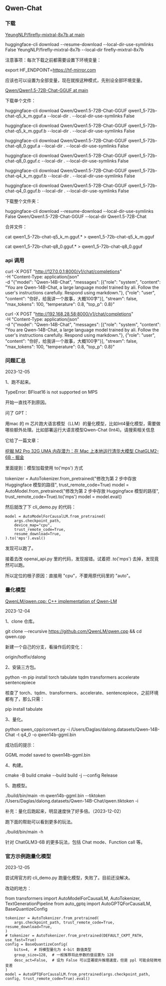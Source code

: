 ## Qwen-Chat

### 下载

[YeungNLP/firefly-mixtral-8x7b at main](https://huggingface.co/YeungNLP/firefly-mixtral-8x7b/tree/main)

huggingface-cli download --resume-download --local-dir-use-symlinks False YeungNLP/firefly-mixtral-8x7b --local-dir firefly-mixtral-8x7b

注意事项：每次下载之前都需要设置下环境变量：

export HF_ENDPOINT=https://hf-mirror.com

应该也可以设置为全部变量，现在就按这种模式，先别设全部环境变量。

[Qwen/Qwen1.5-72B-Chat-GGUF at main](https://huggingface.co/Qwen/Qwen1.5-72B-Chat-GGUF/tree/main)

下载单个文件：

huggingface-cli download Qwen/Qwen1.5-72B-Chat-GGUF qwen1_5-72b-chat-q5_k_m.gguf.a --local-dir . --local-dir-use-symlinks False

huggingface-cli download Qwen/Qwen1.5-72B-Chat-GGUF qwen1_5-72b-chat-q5_k_m.gguf.b --local-dir . --local-dir-use-symlinks False

huggingface-cli download Qwen/Qwen1.5-72B-Chat-GGUF qwen1_5-72b-chat-q8_0.gguf.a --local-dir . --local-dir-use-symlinks False

huggingface-cli download Qwen/Qwen1.5-72B-Chat-GGUF qwen1_5-72b-chat-q8_0.gguf.c --local-dir . --local-dir-use-symlinks False


huggingface-cli download Qwen/Qwen1.5-72B-Chat-GGUF qwen1_5-72b-chat-q4_k_m.gguf.b --local-dir . --local-dir-use-symlinks False

huggingface-cli download Qwen/Qwen1.5-72B-Chat-GGUF qwen1_5-72b-chat-q4_0.gguf.b --local-dir . --local-dir-use-symlinks False



下载整个文件夹：

huggingface-cli download --resume-download --local-dir-use-symlinks False Qwen/Qwen1.5-72B-Chat-GGUF --local-dir Qwen1.5-72B-Chat

合并文件：

cat qwen1_5-72b-chat-q5_k_m.gguf.* > qwen1_5-72b-chat-q5_k_m.gguf


cat qwen1_5-72b-chat-q8_0.gguf.* > qwen1_5-72b-chat-q8_0.gguf


### api 调用

curl -X POST "http://127.0.0.1:8000/v1/chat/completions" \
-H "Content-Type: application/json" \
-d "{\"model\": \"Qwen-14B-Chat\", \"messages\": [{\"role\": \"system\", \"content\": \"You are Qwen-14B-Chat, a large language model trained by ali. Follow the user's instructions carefully. Respond using markdown.\"}, {\"role\": \"user\", \"content\": \"你好，给我讲一个故事，大概100字\"}], \"stream\": false, \"max_tokens\": 100, \"temperature\": 0.8, \"top_p\": 0.8}"


curl -X POST "http://192.168.28.58:8000/v1/chat/completions" \
-H "Content-Type: application/json" \
-d "{\"model\": \"Qwen-14B-Chat\", \"messages\": [{\"role\": \"system\", \"content\": \"You are Qwen-14B-Chat, a large language model trained by ali. Follow the user's instructions carefully. Respond using markdown.\"}, {\"role\": \"user\", \"content\": \"你好，给我讲一个故事，大概100字\"}], \"stream\": false, \"max_tokens\": 100, \"temperature\": 0.8, \"top_p\": 0.8}"




### 问题汇总

2023-12-05

1、跑不起来。




TypeError: BFloat16 is not supported on MPS

开始一直找不到原因。

问了 GPT：

用mac 的 m 芯片跑大语言模型（LLM）的量化模型，比如Int4量化模型，需要做哪些额外处理。比如部署运行大语言模型Qwen-Chat (Int4)。请搜索相关信息

它给了一篇文章：

[挖掘 M2 Pro 32G UMA 内存潜力：在 Mac 上本地运行清华大模型 ChatGLM2-6B - 掘金](https://juejin.cn/post/7250730877372792887)

里面提到：模型加载使用 to('mps') 方式

tokenizer = AutoTokenizer.from_pretrained("修改为第 2 步中存放 Huggingface 模型的路径", trust_remote_code=True)
model = AutoModel.from_pretrained("修改为第 2 步中存放 Huggingface 模型的路径", trust_remote_code=True).to('mps')
model = model.eval()

然后就改了下 cli_demo.py 的代码：

    model = AutoModelForCausalLM.from_pretrained(
        args.checkpoint_path,
        device_map="cpu",
        trust_remote_code=True,
        resume_download=True,
    ).to('mps').eval()

发现可以跑了。

接着去改 openai_api.py 里的代码，发现报错。试着把 .to('mps') 去掉，发现竟然可以跑。

所以定位的根子原因：直接用 "cpu"，不要用原代码里的 "auto"。


### 量化模型

[QwenLM/qwen.cpp: C++ implementation of Qwen-LM](https://github.com/QwenLM/qwen.cpp)

2023-12-04

1、clone 仓库。

git clone --recursive https://github.com/QwenLM/qwen.cpp && cd qwen.cpp

新建一个自己的分支，看操作后的变化：

origin/hotfix/dalong

2、安装三方包。

python -m pip install torch tabulate tqdm transformers accelerate sentencepiece

核查了 torch、tqdm、transformers、accelerate、sentencepiece，之前环境都有了，那么只需：

pip install tabulate

3、量化。

python qwen_cpp/convert.py -i /Users/Daglas/dalong.datasets/Qwen-14B-Chat -t q4_0 -o qwen14b-ggml.bin

成功后的提示：

GGML model saved to qwen14b-ggml.bin

4、构建。

cmake -B build
cmake --build build -j --config Release

5、跑模型。

./build/bin/main -m qwen14b-ggml.bin --tiktoken /Users/Daglas/dalong.datasets/Qwen-14B-Chat/qwen.tiktoken -i

补充：量化后跑起来，明显速度快了好多倍。（2023-12-02）

跑下面的帮助可以看到更多的玩法。

./build/bin/main -h

针对 ChatGLM3-6B 的更多玩法，包括 Chat mode、Function call 等。

### 官方示例跑量化模型

2023-12-05

尝试用官方的 cli_demo.py 跑量化模型，失败了。目前还没解决。

改动的地方：

from transformers import AutoModelForCausalLM, AutoTokenizer, TextGenerationPipeline
from auto_gptq import AutoGPTQForCausalLM, BaseQuantizeConfig

    tokenizer = AutoTokenizer.from_pretrained(
        args.checkpoint_path, trust_remote_code=True, resume_download=True,
    )
    # tokenizer = AutoTokenizer.from_pretrained(DEFAULT_CKPT_PATH, use_fast=True)
    config = BaseQuantizeConfig(
        bits=4,  # 将模型量化为 4-bit 数值类型
        group_size=128,  # 一般推荐将此参数的值设置为 128
        desc_act=False,  # 设为 False 可以显著提升推理速度，但是 ppl 可能会轻微地变差
    )
    model = AutoGPTQForCausalLM.from_pretrained(args.checkpoint_path, config, trust_remote_code=True).eval()




